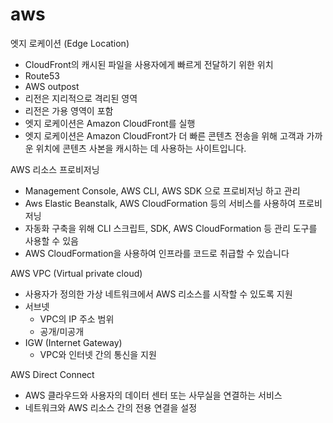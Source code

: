 # aws

엣지 로케이션 (Edge Location)
  - CloudFront의 캐시된 파일을 사용자에게 빠르게 전달하기 위한 위치
  - Route53 
  - AWS outpost
  - 리전은 지리적으로 격리된 영역
  - 리전은 가용 영역이 포함 
  - 엣지 로케이션은 Amazon CloudFront를 실행 
  - 엣지 로케이션은 Amazon CloudFront가 더 빠른 콘텐츠 전송을 위해 고객과 가까운 위치에 콘텐츠 사본을 캐시하는 데 사용하는 사이트입니다.

AWS 리소스 프로비저닝
  - Management Console, AWS CLI, AWS SDK 으로 프로비저닝 하고 관리
  - Aws Elastic Beanstalk, AWS CloudFormation 등의 서비스를 사용하여 프로비저닝
  - 자동화 구축을 위해 CLI 스크립트, SDK, AWS CloudFormation 등 관리 도구를 사용할 수 있음
  - AWS CloudFormation을 사용하여 인프라를 코드로 취급할 수 있습니다

AWS VPC (Virtual private cloud)
  - 사용자가 정의한 가상 네트워크에서 AWS 리소스를 시작할 수 있도록 지원
  - 서브넷
    - VPC의 IP 주소 범위
    - 공개/미공개 
  - IGW (Internet Gateway)
    - VPC와 인터넷 간의 통신을 지원

AWS Direct Connect
  - AWS 클라우드와 사용자의 데이터 센터 또는 사무실을 연결하는 서비스
  - 네트워크와 AWS 리소스 간의 전용 연결을 설정


















